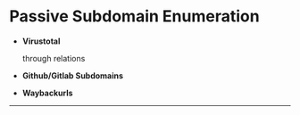 # Passive Subdomain Enumeration

- **Virustotal**

	through relations

- **Github/Gitlab Subdomains**

-  **Waybackurls**

---